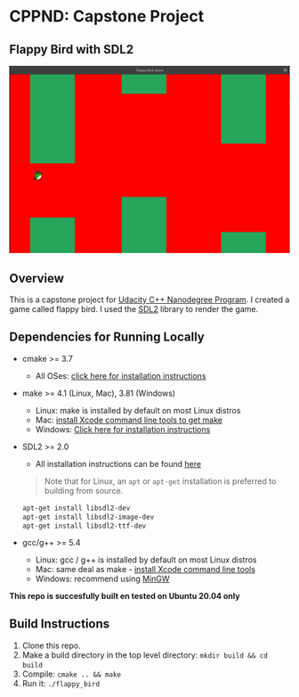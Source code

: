 # CPPND: Capstone Project

## Flappy Bird with SDL2
![](doc/flappy_bird_screenshot.png)

## Overview
This is a capstone project for [Udacity C++ Nanodegree Program](https://www.udacity.com/course/c-plus-plus-nanodegree--nd213). I created a game called flappy bird. I used the [SDL2](https://www.libsdl.org/) library to render the game.

## Dependencies for Running Locally
* cmake >= 3.7
  * All OSes: [click here for installation instructions](https://cmake.org/install/)
* make >= 4.1 (Linux, Mac), 3.81 (Windows)
  * Linux: make is installed by default on most Linux distros
  * Mac: [install Xcode command line tools to get make](https://developer.apple.com/xcode/features/)
  * Windows: [Click here for installation instructions](http://gnuwin32.sourceforge.net/packages/make.htm)
* SDL2 >= 2.0
  * All installation instructions can be found [here](https://wiki.libsdl.org/Installation)
  >Note that for Linux, an `apt` or `apt-get` installation is preferred to building from source.

  ```
  apt-get install libsdl2-dev
  apt-get install libsdl2-image-dev
  apt-get install libsdl2-ttf-dev
   ```
* gcc/g++ >= 5.4
  * Linux: gcc / g++ is installed by default on most Linux distros
  * Mac: same deal as make - [install Xcode command line tools](https://developer.apple.com/xcode/features/)
  * Windows: recommend using [MinGW](http://www.mingw.org/)

**This repo is succesfully built en tested on Ubuntu 20.04 only**

## Build Instructions

1. Clone this repo.
2. Make a build directory in the top level directory: `mkdir build && cd build`
3. Compile: `cmake .. && make`
4. Run it: `./flappy_bird`
